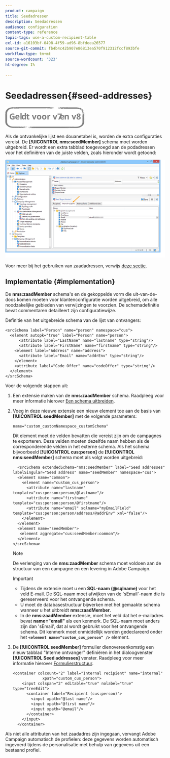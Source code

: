 ```yaml
---
product: campaign
title: Seedadressen
description: Seedadressen
audience: configuration
content-type: reference
topic-tags: use-a-custom-recipient-table
exl-id: a16103bf-0498-4f59-ad96-8bfdeea26577
source-git-commit: fb4b4c42b907e86813ea570f912312fccf893bfe
workflow-type: tm+mt
source-wordcount: '323'
ht-degree: 1%

---
```


# Seedadressen{#seed-addresses}

![](../../assets/common.svg)

Als de ontvankelijke lijst een douanetabel is, worden de extra configuraties vereist. De **[!UICONTROL nms:seedMember]** schema moet worden uitgebreid. Er wordt een extra tabblad toegevoegd aan de podadressen voor het definiëren van de juiste velden, zoals hieronder wordt getoond:

![](assets/s_ncs_user_seedlist_new_tab.png)

Voor meer bij het gebruiken van zaadadressen, verwijs [deze sectie](../../delivery/using/about-seed-addresses.md).

## Implementatie {#implementation}

De **nms:zaadMember** schema&#39;s en de gekoppelde vorm die uit-van-de-doos komen moeten voor klantenconfiguratie worden uitgebreid, om alle noodzakelijke gebieden van verwijzingen te voorzien. De schemadefinitie bevat commentaren detailleert zijn configuratiewijze.

Definitie van het uitgebreide schema van de lijst van ontvangers:

```
<srcSchema label="Person" name="person" namespace="cus">
  <element autopk="true" label="Person" name="person">
      <attribute label="LastName" name="lastname" type="string"/>
      <attribute label="FirstName" name="firstname" type="string"/>
    <element label="Address" name="address">
      <attribute label="Email" name="addrEnv" type="string"/>
    </element>
    <attribute label="Code Offer" name="codeOffer" type="string"/>
  </element>
</srcSchema>
```

Voer de volgende stappen uit:

1. Een extensie maken van de **nms:zaadMember** schema. Raadpleeg voor meer informatie hierover [Een schema uitbreiden](../../configuration/using/extending-a-schema.md).
1. Voeg in deze nieuwe extensie een nieuw element toe aan de basis van **[!UICONTROL seedMember]** met de volgende parameters:

   ```
   name="custom_customNamespace_customSchema"
   ```

   Dit element moet de velden bevatten die vereist zijn om de campagnes te exporteren. Deze velden moeten dezelfde naam hebben als de corresponderende velden in het externe schema. Als het schema bijvoorbeeld **[!UICONTROL cus:person]** de **[!UICONTROL nms:seedMember]** schema moet als volgt worden uitgebreid:

   ```
     <srcSchema extendedSchema="nms:seedMember" label="Seed addresses" labelSingular="Seed address" name="seedMember" namespace="cus">
     <element name="common">
       <element name="custom_cus_person">
         <attribute name="lastname" template="cus:person:person/@lastname"/>
         <attribute name="firstname" template="cus:person:person/@firstname"/>
         <attribute name="email" sqlname="myEmailField" template="cus:person:person/address/@addrEnv" xml="false"/>
       </element>
     </element>
     <element name="seedMember">
      <element aggregate="cus:seedMember:common"/>
     </element>
   </srcSchema>
   ```

   >[!NOTE]
   >
   >De verlenging van de **nms:zaadMember** schema moet voldoen aan de structuur van een campagne en een levering in Adobe Campaign.

   >[!IMPORTANT]
   >
   >
   >    
   >    
   >    * Tijdens de extensie moet u een **SQL-naam (@sqlname)** voor het veld E-mail. De SQL-naam moet afwijken van de &#39;sEmail&#39;-naam die is gereserveerd voor het ontvangende schema.
   >    * U moet de databasestructuur bijwerken met het gemaakte schema wanneer u het uitbreidt **nms:zaadMember**.
   >    * In de **nms:zaadMember** extensie, moet het veld dat het e-mailadres bevat **name=&quot;email&quot;** als een kenmerk. De SQL-naam moet anders zijn dan &#39;sEmail&#39;, dat al wordt gebruikt voor het ontvangende schema. Dit kenmerk moet onmiddellijk worden gedeclareerd onder het **`<element name="custom_cus_person" />`** element.


1. De **[!UICONTROL seedMember]** formulier dienovereenkomstig een nieuw tabblad &quot;Interne ontvanger&quot; definiëren in het dialoogvenster **[!UICONTROL Seed addresses]** venster. Raadpleeg voor meer informatie hierover [Formulierstructuur](../../configuration/using/form-structure.md).

   ```
   <container colcount="2" label="Internal recipient" name="internal"
                xpath="custom_cus_person">
       <input colspan="2" editable="true" nolabel="true" type="treeEdit">
         <container label="Recipient (cus:person)">
           <input xpath="@last name"/>
           <input xpath="@first name"/>
           <input xpath="@email"/>
         </container>
       </input>
     </container>
   ```

Als niet alle attributen van het zaadadres zijn ingegaan, vervangt Adobe Campaign automatisch de profielen: deze gegevens worden automatisch ingevoerd tijdens de personalisatie met behulp van gegevens uit een bestaand profiel.

